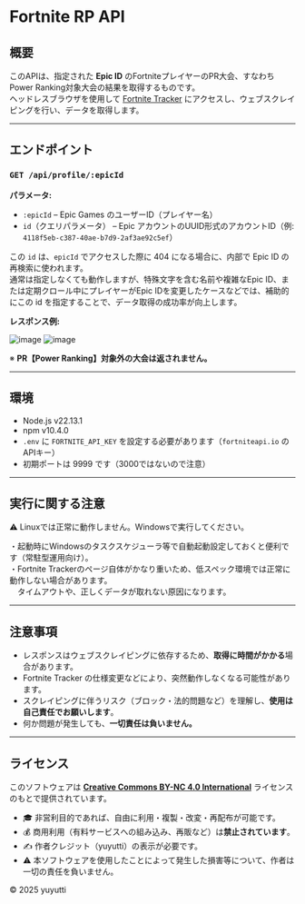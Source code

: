 # Fortnite RP API

## 概要

このAPIは、指定された **Epic ID** のFortniteプレイヤーのPR大会、すなわちPower Ranking対象大会の結果を取得するものです。  
ヘッドレスブラウザを使用して [Fortnite Tracker](https://fortnitetracker.com/) にアクセスし、ウェブスクレイピングを行い、データを取得します。

---

## エンドポイント

### `GET /api/profile/:epicId`

**パラメータ:**

* `:epicId` – Epic Games のユーザーID（プレイヤー名）
* `id`（クエリパラメータ） – Epic アカウントのUUID形式のアカウントID（例: `4118f5eb-c387-40ae-b7d9-2af3ae92c5ef`）
  

この `id` は、`epicId` でアクセスした際に 404 になる場合に、内部で Epic ID の再検索に使われます。  
通常は指定しなくても動作しますが、特殊文字を含む名前や複雑なEpic ID、または定期クロール中にプレイヤーがEpic IDを変更したケースなどでは、補助的にこの id を指定することで、データ取得の成功率が向上します。  

**レスポンス例:**

![image](https://github.com/user-attachments/assets/d1f5915e-b43a-4e3a-8101-7d2fa8c260ee)
![image](https://github.com/user-attachments/assets/7bb30869-1214-4b2c-980f-4fc06323a2c4)

※ **PR【Power Ranking】対象外の大会は返されません。**

---

## 環境

* Node.js v22.13.1
* npm v10.4.0
* `.env` に `FORTNITE_API_KEY` を設定する必要があります（`fortniteapi.io` のAPIキー）
* 初期ポートは 9999 です（3000ではないので注意）
  
---

## 実行に関する注意  

⚠️ Linuxでは正常に動作しません。Windowsで実行してください。  

・起動時にWindowsのタスクスケジューラ等で自動起動設定しておくと便利です（常駐型運用向け）。  
・Fortnite Trackerのページ自体がかなり重いため、低スペック環境では正常に動作しない場合があります。  
　タイムアウトや、正しくデータが取れない原因になります。

---

## 注意事項

* レスポンスはウェブスクレイピングに依存するため、**取得に時間がかかる**場合があります。
* Fortnite Tracker の仕様変更などにより、突然動作しなくなる可能性があります。
* スクレイピングに伴うリスク（ブロック・法的問題など）を理解し、**使用は自己責任でお願いします**。
* 何か問題が発生しても、**一切責任は負いません。**

---

## ライセンス

このソフトウェアは **[Creative Commons BY-NC 4.0 International](https://creativecommons.org/licenses/by-nc/4.0/deed.ja)** ライセンスのもとで提供されています。

- 🎓 非営利目的であれば、自由に利用・複製・改変・再配布が可能です。
- 💰 商用利用（有料サービスへの組み込み、再販など）は**禁止されています**。
- ✍️ 作者クレジット（yuyutti）の表示が必要です。
- ⚠️ 本ソフトウェアを使用したことによって発生した損害等について、作者は一切の責任を負いません。

© 2025 yuyutti
